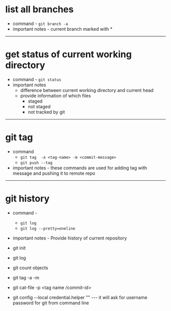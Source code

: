 



# list all branches
  - command - `git branch -a`
  - important notes - current branch marked with *
---
# get status of current working directory
   - command - `git status`
   - important notes
     - difference between current working directory and current head
     - provide information of which files 
       - staged
       - not staged
       - not tracked by git
---
# git tag 
  - command  
    - `git tag  -a <tag-name> -m <commit-message> `
    - ` git push --tag `
  - important notes - these commands are used for adding tag with message and pushing it to remote repo
---

# git history
  - command - 
    - `git log`
    - `git log --pretty=oneline`
  - important notes - Provide history of current repository



- git init
- git log 
- git count objects
- git tag -a <tag name> -m <message>
- git cat-file -p <tag name /commit-id> 
- git config --local credential.helper "" --- it will ask for username password for git from command line
  
  
  
  
